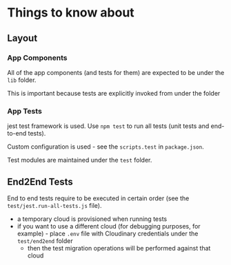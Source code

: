 # Things to know about 

## Layout

### App Components
All of the app components (and tests for them) are expected to be under the `lib` folder.

This is important because tests are explicitly invoked from under the folder

### App Tests
jest test framework is used. Use `npm test` to run all tests (unit tests and end-to-end tests).

Custom configuration is used - see the `scripts.test` in `package.json`.

Test modules are maintained under the `test` folder.


## End2End Tests
End to end tests require to be executed in certain order (see the `test/jest.run-all-tests.js` file).

- a temporary cloud is provisioned when running tests
- if you want to use a different cloud (for debugging purposes, for example) - place `.env` file with Cloudinary credentials under the `test/end2end` folder
    * then the test migration operations will be performed against that cloud
